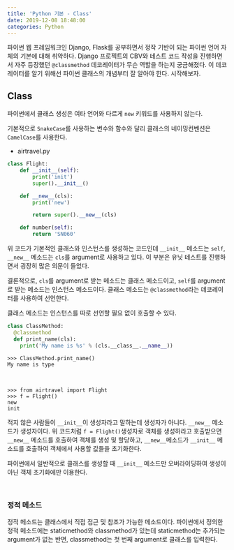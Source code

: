 ```yaml
---
title: 'Python 기본 - Class'
date: 2019-12-08 18:48:00
categories: Python
---
```


파이썬 웹 프레임워크인 Django, Flask를 공부하면서 정작 기반이 되는 파이썬 언어 자체의 기본에 대해 취약하다. Django 프로젝트의 CBV와 테스트 코드 작성을 진행하면서 자주 등장했던 `@classmethod` 데코레이터가 무슨 역할을 하는지 궁금해졌다. 이 데코레이터를 알기 위해선 파이썬 클래스의 개념부터 잘 알아야 한다. 시작해보자.

## Class

파이썬에서 클래스 생성은 여타 언어와 다르게 `new` 키워드를 사용하지 않는다.

기본적으로 `SnakeCase`를 사용하는 변수와 함수와 달리 클래스의 네이밍컨벤션은 `CamelCase`를 사용한다.

- airtravel.py

```python
class Flight:
    def __init__(self):
        print('init')
        super().__init__()

    def __new__(cls):
        print('new')

        return super().__new__(cls)

    def number(self):
        return 'SN060'
```

위 코드가 기본적인 클래스와 인스턴스를 생성하는 코드인데 `__init__` 메소드는 `self`, `__new__` 메소드는 `cls`를 argument로 사용하고 있다. 이 부분은 유닛 테스트를 진행하면서 굉장히 많은 의문이 들었다.

결론적으로, `cls`를 argument로 받는 메소드는 클래스 메소드이고, `self`를 argument로 받는 메소드는 인스턴스 메소드이다. 클래스 메소드는 `@classmethod`라는 데코레이터를 사용하여 선언한다.

클래스 메소드는 인스턴스를 따로 선언할 필요 없이 호출할 수 있다.

```python
class ClassMethod:
  @classmethod
  def print_name(cls):
    print('My name is %s' % (cls.__class__.__name__))
```

```
>>> ClassMethod.print_name()
My name is type
```

<br>

```
>>> from airtravel import Flight
>>> f = Flight()
new
init
```

적지 않은 사람들이 `__init__`이 생성자라고 말하는데 생성자가 아니다. `__new__` 메소드가 생성자이다. 위 코드처럼 `f = Flight()`생성자로 객체를 생성하라고 호출받으면 `__new__` 메소드를 호출하여 객체를 생성 및 할당하고, `__new__`메소드가   `__init__` 메소드를 호출하여 객체에서 사용할 값들을 초기화한다.

파이썬에서 일반적으로 클래스를 생성할 때 `__init__` 메소드만 오버라이딩하여 생성이 아닌 객체 초기화에만 이용한다.

<br>

### 정적 메소드

정적 메소드는 클래스에서 직접 접근 및 참조가 가능한 메소드이다. 파이썬에서 정의한 정적 메소드에는 staticmethod와 classmethod가 있는데 staticmethod는 추가되는 argument가 없는 반면, classmethod는 첫 번째 argument로 클래스를 입력한다.

